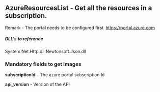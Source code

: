 ## AzureResourcesList - Get all the resources in a subscription.

Remark - The portal needs to be configured first. https://portal.azure.com

##### DLL's to reference
System.Net.Http.dll
Newtonsoft.Json.dll

### Mandatory fields to get Images

**subscriptionId**		- The azure portal subscription Id

**api_version**			- Version of the API

